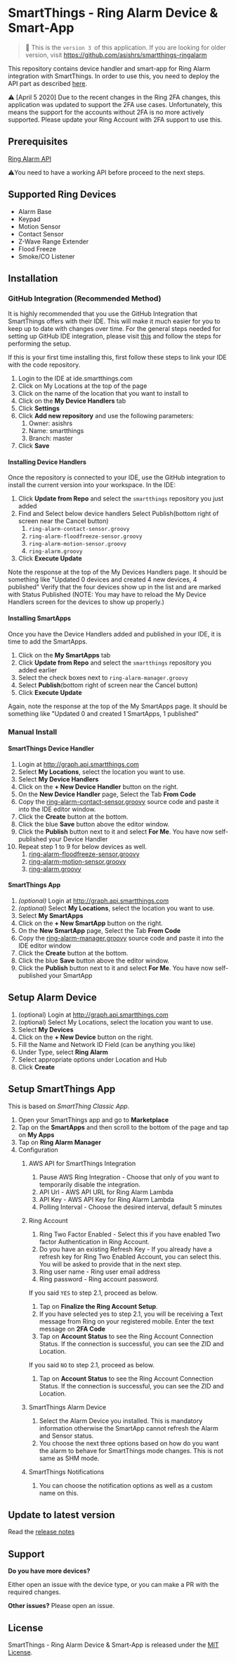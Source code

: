 # SmartThings - Ring Alarm Device & Smart-App

> :mega: This is the `version 3 `of this application. If you are looking for older version, visit https://github.com/asishrs/smartthings-ringalarm

This repository contains device handler and smart-app for Ring Alarm integration with SmartThings. In order to use this, you need to deploy the API part as described [here](https://github.com/asishrs/smartthings-ringalarmv2 ).

:warning: [April 5 2020] Due to the recent changes in the Ring 2FA changes, this application was updated to support the 2FA use cases. Unfortunately, this means the support for the accounts without 2FA is no more actively supported. Please update your Ring Account with 2FA support to use this.

## Prerequisites 
[Ring Alarm API](https://github.com/asishrs/smartthings-ringalarmv2 ) 

 :warning:You need to have a working API before proceed to the next steps.

## Supported Ring Devices

- Alarm Base
- Keypad
- Motion Sensor
- Contact Sensor
- Z-Wave Range Extender 
- Flood Freeze
- Smoke/CO Listener

## Installation

### GitHub Integration (Recommended Method)
It is highly recommended that you use the GitHub Integration that SmartThings offers with their IDE. This will make it much easier for you to keep up to date with changes over time. For the general steps needed for setting up GitHub IDE integration, please visit [this](http://docs.smartthings.com/en/latest/tools-and-ide/github-integration.html) and follow the steps for performing the setup.

If this is your first time installing this, first follow these steps to link your IDE with the code repository. 
1. Login to the IDE at ide.smartthings.com
1. Click on My Locations at the top of the page
1. Click on the name of the location that you want to install to
1. Click on the **My Device Handlers** tab
1. Click **Settings**
1. Click **Add new repository** and use the following parameters:
    1. Owner: asishrs
    1. Name: smartthings
    1. Branch: master
1. Click **Save**

#### Installing Device Handlers
Once the repository is connected to your IDE, use the GitHub integration to install the current version into your workspace. In the IDE:

1. Click **Update from Repo** and select the `smartthings` repository you just added
1. Find and Select below device handlers Select Publish(bottom right of screen near the Cancel button)
    1. `ring-alarm-contact-sensor.groovy`
    1. `ring-alarm-floodfreeze-sensor.groovy`
    1. `ring-alarm-motion-sensor.groovy`
    1. `ring-alarm.groovy`
1. Click **Execute Update**

Note the response at the top of the My Devices Handlers page. It should be something like "Updated 0 devices and created 4 new devices, 4 published"
Verify that the four devices show up in the list and are marked with Status Published (NOTE: You may have to reload the My Device Handlers screen for the devices to show up properly.)

#### Installing SmartApps
Once you have the Device Handlers added and published in your IDE, it is time to add the SmartApps.

1. Click on the **My SmartApps** tab
1. Click **Update from Repo** and select the `smartthings` repository you added earlier
1. Select the check boxes next to `ring-alarm-manager.groovy`
1. Select **Publish**(bottom right of screen near the Cancel button)
1. Click **Execute Update**

Again, note the response at the top of the My SmartApps page. It should be something like "Updated 0 and created 1 SmartApps, 1 published"

### Manual Install 

#### SmartThings Device Handler
 1. Login at http://graph.api.smartthings.com
 1. Select **My Locations**, select the location you want to use.
 1. Select  **My Device Handlers**
 1. Click on the **+ New Device Handler** button on the right.
 1. On the **New Device Handler** page, Select the Tab **From Code**
 1. Copy the [ring-alarm-contact-sensor.groovy](devicetypes/asishrs/ring-alarm-contact-sensor.src/ring-alarm-contact-sensor.groovy) source code and paste it into the IDE editor window.
 1. Click the **Create** button at the bottom.
 1. Click the blue **Save** button above the editor window.
 1. Click the **Publish** button next to it and select **For Me**. You have now self-published your Device Handler
 1. Repeat step 1 to 9 for below devices as well.
    1. [ring-alarm-floodfreeze-sensor.groovy](devicetypes/asishrs/ring-alarm-floodfreeze-sensor.src/ring-alarm-floodfreeze-sensor.groovy)
    1. [ring-alarm-motion-sensor.groovy](devicetypes/asishrs/ring-alarm-motion-sensor.src/ring-alarm-motion-sensor.groovy)
    1. [ring-alarm.groovy](devicetypes/asishrs/ring-alarm.src/ring-alarm.groovy)

#### SmartThings App
1. *(optional)* Login at http://graph.api.smartthings.com
1. *(optional)* Select **My Locations**, select the location you want to use.
1. Select **My SmartApps**
1. Click on the **+ New SmartApp** button on the right.
1. On the **New SmartApp**  page, Select the Tab **From Code**
1. Copy the [ring-alarm-manager.groovy](smartapps/asishrs/ring-alarm.src/ring-alarm-manager.groovy) source code and paste it into the IDE editor window
1. Click the **Create** button at the bottom.
1. Click the blue **Save** button above the editor window.
1. Click the **Publish** button next to it and select **For Me**. You have now self-published your SmartApp

## Setup Alarm Device  
  1. (optional) Login at http://graph.api.smartthings.com
  1. (optional) Select My Locations, select the location you want to use.
  1. Select **My Devices**
  1. Click on the **+ New Device** button on the right.
  1. Fill the Name and Network ID Field (can be anything you like)
  1. Under Type, select **Ring Alarm**
  1. Select appropriate options under Location and Hub
  1. Click **Create**

## Setup SmartThings App
This is based on *SmartThing Classic App*.

1. Open your SmartThings app and go to **Marketplace**
1. Tap on the **SmartApps** and then scroll to the bottom of the page and tap on **My Apps**
1. Tap on **Ring Alarm Manager**
1. Configuration
    1. AWS API for SmartThings Integration
        1. Pause AWS Ring Integration - Choose that only of you want to temporarily disable the integration.
        1. API Url - AWS API URL for Ring Alarm Lambda
        1. API Key -  AWS API Key for Ring Alarm Lambda
        1. Polling Interval - Choose the desired interval, default 5 minutes
    1. Ring Account
        1. Ring Two Factor Enabled - Select this if you have enabled Two factor Authentication in Ring Account.
        1. Do you have an existing Refresh Key - If you already have a refresh key for Ring Two Enabled Account, you can select this. You will be asked to provide that in the next step.
        1. Ring user name - Ring user email address
        1. Ring password - Ring account password.
        
        If you said `YES` to step 2.1, proceed as below.

        1. Tap on **Finalize the Ring Account Setup**.
        1. If you have selected yes to step 2.1, you will be receiving a Text message from Ring on your registered mobile. Enter the text message on **2FA Code** 
        1.  Tap on **Account Status** to see the Ring Account Connection Status. If the connection is successful, you can see the ZID and Location.

        If you said `NO` to step 2.1, proceed as below.
        
        1.  Tap on **Account Status** to see the Ring Account Connection Status. If the connection is successful, you can see the ZID and Location.

    1. SmartThings Alarm Device
        1. Select the Alarm Device you installed. This is mandatory information otherwise the SmartApp cannot refresh the Alarm and Sensor status.
        1. You choose the next three options based on how do you want the alarm to behave for SmartThings mode changes. This is not same as SHM mode.  

    1. SmartThings Notifications
        1. You can choose the notification options as well as a custom name on this.  

## Update to latest version

Read the [release notes](RELEASE.md)

## Support

**Do you have more devices?**

Either open an issue with the device type, or you can make a PR with the required changes. 

**Other issues?**
Please open an issue.

## License

SmartThings - Ring Alarm Device & Smart-App is released under the [MIT License](https://opensource.org/licenses/MIT).
